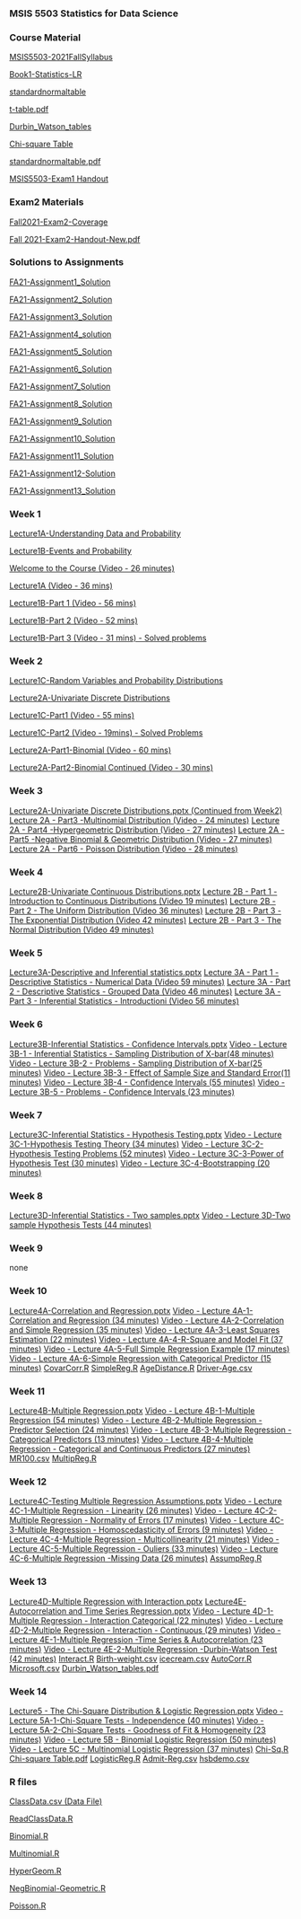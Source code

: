 
### MSIS 5503 Statistics for Data Science

### Course Material

[MSIS5503-2021FallSyllabus](https://github.com/mosesmarin/MSBAnDS/blob/main/files/MSIS5503-2021FallSyllabus-converted.pdf)

[Book1-Statistics-LR](https://github.com/mosesmarin/MSBAnDS/blob/main/files/Book1-Statistics-LR_compressed.pdf)

[standardnormaltable](https://github.com/mosesmarin/MSBAnDS/blob/main/files/standardnormaltable.pdf)

[t-table.pdf](https://github.com/mosesmarin/MSBAnDS/blob/main/files/t-table.pdf)

[Durbin_Watson_tables](https://github.com/mosesmarin/MSBAnDS/blob/main/files/Durbin_Watson_tables.pdf)

[Chi-square Table](https://github.com/mosesmarin/MSBAnDS/blob/main/files/Chi-square%20Table.pdf)

[standardnormaltable.pdf](https://github.com/mosesmarin/MSBAnDS/blob/main/MSIS-5503/standardnormaltable-1.pdf)

[MSIS5503-Exam1 Handout](https://github.com/mosesmarin/MSBAnDS/blob/main/MSIS-5503/MSIS5503-Handout-New.pdf)


### Exam2 Materials

[Fall2021-Exam2-Coverage](https://github.com/mosesmarin/MSBAnDS/blob/main/MSIS-5503/Fall2021-Exam2-Coverage.pdf)

[Fall 2021-Exam2-Handout-New.pdf](https://github.com/mosesmarin/MSBAnDS/blob/main/MSIS-5503/Fall%202021-Exam2-Handout-New.pdf)

### Solutions to Assignments

[FA21-Assignment1_Solution](https://github.com/mosesmarin/MSBAnDS/blob/main/MSIS-5503/FA21-Assignment1_Solution.pdf)

[FA21-Assignment2_Solution](https://github.com/mosesmarin/MSBAnDS/blob/main/MSIS-5503/FA21-Assignment2_Solution%20(1).pdf)

[FA21-Assignment3_Solution](https://github.com/mosesmarin/MSBAnDS/blob/main/MSIS-5503/FA21-Assignment3_Solution%20(1).pdf)

[FA21-Assignment4_solution](https://github.com/mosesmarin/MSBAnDS/blob/main/MSIS-5503/FA21-Assignment4_solution.pdf)

[FA21-Assignment5_Solution](https://github.com/mosesmarin/MSBAnDS/blob/main/MSIS-5503/FA21-Assignment5_Solution.pdf)

[FA21-Assignment6_Solution](https://github.com/mosesmarin/MSBAnDS/blob/main/MSIS-5503/FA21-Assignment6_Solution.pdf)

[FA21-Assignment7_Solution](https://github.com/mosesmarin/MSBAnDS/blob/main/MSIS-5503/FA21-Assignment7_Solution.pdf)

[FA21-Assignment8_Solution](https://github.com/mosesmarin/MSBAnDS/blob/main/MSIS-5503/FA21-Assignment8_Solution%20(1).pdf)

[FA21-Assignment9_Solution](https://github.com/mosesmarin/MSBAnDS/blob/main/MSIS-5503/FA21-Assignment9_Solution%20(1).pdf)

[FA21-Assignment10_Solution](https://github.com/mosesmarin/MSBAnDS/blob/main/MSIS-5503/FA21-Assignment10_Solution%20(1).pdf)

[FA21-Assignment11_Solution](https://github.com/mosesmarin/MSBAnDS/blob/main/MSIS-5503/FA21-Assignment11_Solution%20(1).pdf)

[FA21-Assignment12-Solution](https://github.com/mosesmarin/MSBAnDS/blob/main/MSIS-5503/FA21-Assignment12-Solution.pdf)

[FA21-Assignment13_Solution](https://github.com/mosesmarin/MSBAnDS/blob/main/MSIS-5503/FA21-Assignment13_Solution.pdf)

### Week 1

[Lecture1A-Understanding Data and Probability](https://github.com/mosesmarin/MSBAnDS/blob/main/files/Lecture1A-Understanding%20Data%20and%20Probability.pdf)

[Lecture1B-Events and Probability](https://github.com/mosesmarin/MSBAnDS/blob/main/files/Lecture1B-Events%20and%20Probability.pdf)


[Welcome to the Course (Video - 26 minutes)](https://youtu.be/Qnu-QjcfIN4)

[Lecture1A (Video - 36 mins)](https://youtu.be/X-JKU3Herfk)

[Lecture1B-Part 1 (Video - 56 mins)](https://youtu.be/GxM4ONmKd3c)

[Lecture1B-Part 2 (Video - 52 mins)](https://youtu.be/HkSoWEoNkzc)

[Lecture1B-Part 3 (Video - 31 mins) - Solved problems](https://youtu.be/NrJ9-qN31hQ)



### Week 2


[Lecture1C-Random Variables and Probability Distributions](https://github.com/mosesmarin/MSBAnDS/blob/main/MSIS-5503/Lecture1C-Random%20Variables%20and%20Probability%20Distributions.pdf)

[Lecture2A-Univariate Discrete Distributions](https://github.com/mosesmarin/MSBAnDS/blob/main/MSIS-5503/Lecture2A-Univariate%20Discrete%20Distributions.pdf)

[Lecture1C-Part1 (Video - 55 mins)](https://youtu.be/s9hr6_kYOds)

[Lecture1C-Part2 (Video - 19mins) - Solved Problems](https://youtu.be/oxaysaG7td4)

[Lecture2A-Part1-Binomial (Video - 60 mins)](https://youtu.be/VL8CWVg6mwU)

[Lecture2A-Part2-Binomial Continued (Video - 30 mins)](https://youtu.be/YgrDVAgvPzw)


### Week 3
[Lecture2A-Univariate Discrete Distributions.pptx (Continued from Week2)]()
[Lecture 2A - Part3 -Multinomial Distribution (Video - 24 minutes)]()
[Lecture 2A - Part4 -Hypergeometric Distribution (Video - 27 minutes)]()
[Lecture 2A - Part5 -Negative Binomial & Geometric Distribution (Video - 27 minutes)]()
[Lecture 2A - Part6 - Poisson Distribution (Video - 28 minutes)]()


### Week 4
[Lecture2B-Univariate Continuous Distributions.pptx]()
[Lecture 2B - Part 1 - Introduction to Continuous Distributions (Video 19 minutes)]()
[Lecture 2B - Part 2 - The Uniform Distribution (Video 36 minutes)]()
[Lecture 2B - Part 3 - The Exponential Distribution (Video 42 minutes)]()
[Lecture 2B - Part 3 - The Normal Distribution (Video 49 minutes)]()



### Week 5
[Lecture3A-Descriptive and Inferential statistics.pptx]()
[Lecture 3A - Part 1 - Descriptive Statistics - Numerical Data (Video 59 minutes)]()
[Lecture 3A - Part 2 - Descriptive Statistics - Grouped Data (Video 46 minutes)]()
[Lecture 3A - Part 3 - Inferential Statistics - Introductioni (Video 56 minutes)]()




### Week 6
[Lecture3B-Inferential Statistics - Confidence Intervals.pptx]()
[Video - Lecture 3B-1 - Inferential Statistics - Sampling Distribution of X-bar(48 minutes)]()
[Video - Lecture 3B-2 - Problems - Sampling Distribution of X-bar(25 minutes)]()
[Video - Lecture 3B-3 - Effect of Sample Size and Standard Error(11 minutes)]()
[Video - Lecture 3B-4 - Confidence Intervals (55 minutes)]()
[Video - Lecture 3B-5 - Problems - Confidence Intervals (23 minutes)]()



### Week 7
[Lecture3C-Inferential Statistics - Hypothesis Testing.pptx]()
[Video - Lecture 3C-1-Hypothesis Testing Theory (34 minutes)]()
[Video - Lecture 3C-2-Hypothesis Testing Problems (52 minutes)]()
[Video - Lecture 3C-3-Power of Hypothesis Test (30 minutes)]()
[Video - Lecture 3C-4-Bootstrapping (20 minutes)]()


### Week 8
[Lecture3D-Inferential Statistics - Two samples.pptx]()
[Video - Lecture 3D-Two sample Hypothesis Tests (44 minutes)]()


### Week 9
none


### Week 10
[Lecture4A-Correlation and Regression.pptx]()
[Video - Lecture 4A-1-Correlation and Regression (34 minutes)]()
[Video - Lecture 4A-2-Correlation and Simple Regression (35 minutes)]()
[Video - Lecture 4A-3-Least Squares Estimation (22 minutes)]()
[Video - Lecture 4A-4-R-Square and Model Fit (37 minutes)]()
[Video - Lecture 4A-5-Full Simple Regression Example (17 minutes)]()
[Video - Lecture 4A-6-Simple Regression with Categorical Predictor (15 minutes)]()
[CovarCorr.R]()
[SimpleReg.R]()
[AgeDistance.R]()
[Driver-Age.csv]()




### Week 11
[Lecture4B-Multiple Regression.pptx]()
[Video - Lecture 4B-1-Multiple Regression (54 minutes)]()
[Video - Lecture 4B-2-Multiple Regression - Predictor Selection (24 minutes)]()
[Video - Lecture 4B-3-Multiple Regression - Categorical Predictors (13 minutes)]()
[Video - Lecture 4B-4-Multiple Regression - Categorical and Continuous Predictors (27 minutes)]()
[MR100.csv]()
[MultipReg.R]()



### Week 12
[Lecture4C-Testing Multiple Regression Assumptions.pptx]()
[Video - Lecture 4C-1-Multiple Regression - Linearity (26 minutes)]()
[Video - Lecture 4C-2-Multiple Regression - Normality of Errors (17 minutes)]()
[Video - Lecture 4C-3-Multiple Regression - Homoscedasticity of Errors (9 minutes)]()
[Video - Lecture 4C-4-Multiple Regression - Multicollinearity (21 minutes)]()
[Video - Lecture 4C-5-Multiple Regression - Ouliers (33 minutes)]()
[Video - Lecture 4C-6-Multiple Regression -Missing Data (26 minutes)]()
[AssumpReg.R]()



### Week 13
[Lecture4D-Multiple Regression with Interaction.pptx]()
[Lecture4E-Autocorrelation and Time Series Regression.pptx]()
[Video - Lecture 4D-1-Multiple Regression - Interaction Categorical (22 minutes)]()
[Video - Lecture 4D-2-Multiple Regression - Interaction - Continuous (29 minutes)]()
[Video - Lecture 4E-1-Multiple Regression -Time Series & Autocorrelation (23 minutes)]()
[Video - Lecture 4E-2-Multiple Regression -Durbin-Watson Test (42 minutes)]()
[Interact.R]()
[Birth-weight.csv]()
[icecream.csv]()
[AutoCorr.R]()
[Microsoft.csv]()
[Durbin_Watson_tables.pdf]()




### Week 14
[Lecture5 - The Chi-Square Distribution & Logistic Regression.pptx]()
[Video - Lecture 5A-1-Chi-Square Tests - Independence (40 minutes)]()
[Video - Lecture 5A-2-Chi-Square Tests - Goodness of Fit & Homogeneity (23 minutes)]()
[Video - Lecture 5B - Binomial Logistic Regression (50 minutes)]()
[Video - Lecture 5C - Multinomial Logistic Regression (37 minutes)]()
[Chi-Sq.R]()
[Chi-square Table.pdf]()
[LogisticReg.R]()
[Admit-Reg.csv]()
[hsbdemo.csv]()







### R files


[ClassData.csv (Data File)](https://github.com/mosesmarin/MSBAnDS/blob/main/MSIS-5503/ClassData.csv)

[ReadClassData.R](https://github.com/mosesmarin/MSBAnDS/blob/main/MSIS-5503/ReadClassData.R)

[Binomial.R](https://github.com/mosesmarin/MSBAnDS/blob/main/MSIS-5503/Binomial.R)

[Multinomial.R](https://github.com/mosesmarin/MSBAnDS/blob/main/MSIS-5503/Multinomial.R)

[HyperGeom.R](https://github.com/mosesmarin/MSBAnDS/blob/main/MSIS-5503/HyperGeom.R)

[NegBinomial-Geometric.R](https://github.com/mosesmarin/MSBAnDS/blob/main/MSIS-5503/NegBinomial-Geometric.R)

[Poisson.R](https://github.com/mosesmarin/MSBAnDS/blob/main/MSIS-5503/Poisson.R)


